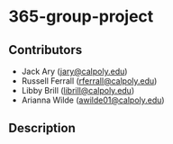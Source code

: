 # 365-group-project

## Contributors
- Jack Ary (jary@calpoly.edu)
- Russell Ferrall (rferrall@calpoly.edu)
- Libby Brill (librill@calpoly.edu)
- Arianna Wilde (awilde01@calpoly.edu)

## Description 
